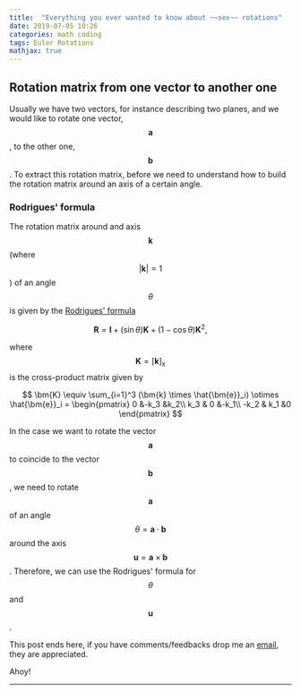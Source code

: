 ```yaml
---
title:  "Everything you ever wanted to know about ~~sex~~ rotations"
date: 2019-07-05 10:26
categories: math coding
tags: Euler Rotations
mathjax: true
---
```


$$
    \newcommand{\bm}[1]{\boldsymbol{#1}}
$$


## Rotation matrix from one vector to another one

Usually we have two vectors, for instance describing two planes, and
we would like to rotate one vector, $$\bm{a}$$, to the other one, $$\bm{b}$$.
To extract this rotation matrix, before we need to understand how to build the
rotation matrix around an axis of a certain angle.

### Rodrigues' formula

The rotation matrix around and axis $$\bm{k}$$ (where $$|\bm{k}|=1$$) of an angle $$\theta$$ is
given by the [Rodrigues' formula](https://en.wikipedia.org/wiki/Rodrigues%27_rotation_formula)

$$
\bm{R} = \bm{I} + (\sin\theta)\bm{K} + (1-\cos\theta)\bm{K}^2,
$$

where $$\bm{K} = [\bm{k}]_\mathrm{x}$$ is the cross-product matrix given by

$$
\bm{K} \equiv \sum_{i=1}^3 (\bm{k} \times \hat{\bm{e}}_i) \otimes \hat{\bm{e}}_i =
\begin{pmatrix}
0 &-k_3 &k_2\\
k_3 & 0 &-k_1\\
-k_2 & k_1 &0
\end{pmatrix}
$$

In the case we want to rotate the vector $$\bm{a}$$ to coincide to the
vector $$\bm{b}$$, we need to rotate $$\bm{a}$$ of an angle
$$\theta = \bm{a}\cdot \bm{b}$$ around the axis $$\bm{u} = \bm{a} \times \bm{b}$$.
Therefore, we can use the Rodrigues' formula for $$\theta$$ and $$\bm{u}$$.

This post ends here, if you have comments/feedbacks drop me an [email](mailto:i.moron.pirate@gmail.com),
they are appreciated.

Ahoy!

---
